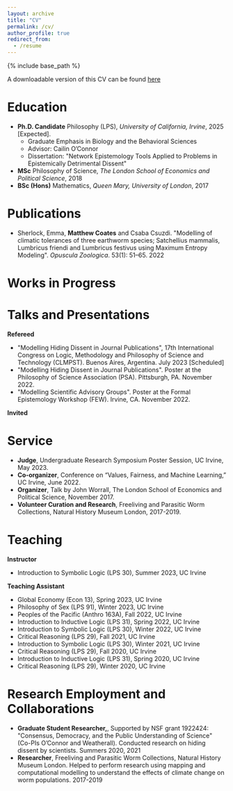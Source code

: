 ```yaml
---
layout: archive
title: "CV"
permalink: /cv/
author_profile: true
redirect_from:
  - /resume
---
```


{% include base_path %}

A downloadable version of this CV can be found [here](https://github.com/matthewncoates/CV/blob/b63e5095444dcc26b42fd3372683c5b13f446d04/MatthewCoatesCV.pdf)

Education
======
* **Ph.D. Candidate** Philosophy (LPS), *University of California, Irvine*, 2025 [Expected].
  * Graduate Emphasis in Biology and the Behavioral Sciences
  * Advisor: Cailin O’Connor
  * Dissertation: "Network Epistemology Tools Applied to Problems in Epistemically Detrimental Dissent"   
* **MSc**  Philosophy of Science, *The London School of Economics and Political Science*, 2018
* **BSc (Hons)** Mathematics, *Queen Mary, University of London*, 2017

Publications
======
* Sherlock, Emma,  **Matthew Coates** and Csaba Csuzdi. "Modelling of climatic tolerances of three earthworm species; Satchellius mammalis, Lumbricus friendi and Lumbricus festivus using Maximum Entropy Modeling". *Opuscula Zoologica*. 53(1): 51–65. 2022

Works in Progress
======

Talks and Presentations
======
**Refereed**
* "Modelling Hiding Dissent in Journal Publications", 17th International Congress on Logic, Methodology and Philosophy of Science and Technology (CLMPST). Buenos Aires, Argentina. July 2023 [Scheduled]
* "Modelling Hiding Dissent in Journal Publications". Poster at the Philosophy of Science Association (PSA). Pittsburgh, PA. November 2022.
* "Modelling Scientific Advisory Groups". Poster at the Formal Epistemology Workshop (FEW). Irvine, CA. November 2022.

**Invited**




Service
======
* **Judge**, Undergraduate Research Symposium Poster Session, UC Irvine, May 2023.
* **Co-organizer**, Conference on “Values, Fairness, and Machine Learning,” UC Irvine, June 2022.
* **Organizer**, Talk by John Worrall, The London School of Economics and Political Science, November 2017.
* **Volunteer Curation and Research**, Freeliving and Parasitic Worm Collections, Natural History Museum London, 2017-2019.

Teaching
======
**Instructor**
* Introduction to Symbolic Logic (LPS 30), Summer 2023, UC Irvine

**Teaching Assistant**
* Global Economy (Econ 13), Spring 2023, UC Irvine
* Philosophy of Sex (LPS 91), Winter 2023, UC Irvine
* Peoples of the Pacific (Anthro 163A), Fall 2022, UC Irvine
* Introduction to Inductive Logic (LPS 31), Spring 2022, UC Irvine
* Introduction to Symbolic Logic (LPS 30), Winter 2022, UC Irvine
* Critical Reasoning (LPS 29), Fall 2021, UC Irvine
* Introduction to Symbolic Logic (LPS 30), Winter 2021, UC Irvine
* Critical Reasoning (LPS 29), Fall 2020, UC Irvine
* Introduction to Inductive Logic (LPS 31), Spring 2020, UC Irvine
* Critical Reasoning (LPS 29), Winter 2020, UC Irvine

Research Employment and Collaborations
======
* **Graduate Student Researcher,**, Supported by NSF grant 1922424: "Consensus, Democracy, and the Public Understanding of Science" (Co-PIs O’Connor and Weatherall). Conducted research on hiding dissent by scientists. Summers 2020, 2021
* **Researcher**, Freeliving and Parasitic Worm Collections, Natural History Museum London. Helped to perform research using mapping and computational modelling to understand the effects of climate change on worm populations.  2017-2019

 
 




